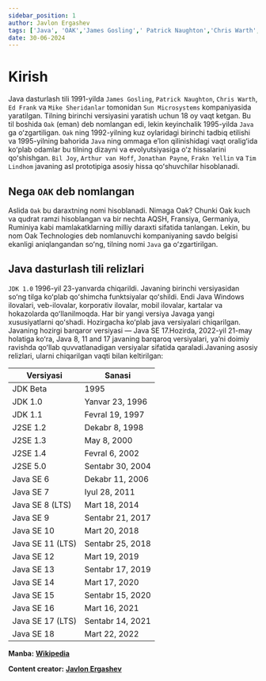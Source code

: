 ```yaml
---
sidebar_position: 1
author: Javlon Ergashev
tags: ['Java', 'OAK','James Gosling',' Patrick Naughton','Chris Warth','Ed Frank']
date: 30-06-2024
---
```

# Kirish
Java dasturlash tili 1991-yilda `James Gosling`, `Patrick Naughton`, `Chris Warth`, `Ed Frank` va `Mike Sheridanlar` tomonidan `Sun Microsystems` kompaniyasida yaratilgan. Tilning birinchi versiyasini yaratish uchun 18 oy vaqt ketgan. Bu til boshida `Oak` (eman) deb nomlangan edi, lekin keyinchalik 1995-yilda `Java` ga oʻzgartiligan. `Oak` ning 1992-yilning kuz oylaridagi birinchi tadbiq etilishi va 1995-yilning bahorida `Java` ning ommaga eʼlon qilinishidagi vaqt oraligʻida koʻplab odamlar bu tilning dizayni va evolyutsiyasiga oʻz hissalarini qoʻshishgan. `Bil Joy`, `Arthur van Hoff`, `Jonathan Payne`, `Frakn Yellin` va `Tim Lindhom` javaning asl prototipiga asosiy hissa qoʻshuvchilar hisoblanadi.

## Nega `OAK` deb nomlangan

Aslida `Oak` bu daraxtning nomi hisoblanadi. Nimaga Oak? Chunki Oak kuch va qudrat ramzi hisoblangan va bir nechta AQSH, Fransiya, Germaniya, Ruminiya kabi mamlakatklarning milliy daraxti sifatida tanlangan. Lekin, bu nom Oak Technologies deb nomlanuvchi kompaniyaning savdo belgisi ekanligi aniqlangandan soʻng, tilning nomi `Java` ga oʻzgartirilgan.

## Java dasturlash tili relizlari

`JDK 1.0` 1996-yil 23-yanvarda chiqarildi. Javaning birinchi versiyasidan soʻng tilga koʻplab qoʻshimcha funktsiyalar qoʻshildi. Endi Java Windows ilovalari, veb-ilovalar, korporativ ilovalar, mobil ilovalar, kartalar va hokazolarda qoʻllanilmoqda. Har bir yangi versiya Javaga yangi xususiyatlarni qoʻshadi. Hozirgacha koʻplab java versiyalari chiqarilgan. Javaning hozirgi barqaror versiyasi — Java SE 17.Hozirda, 2022-yil 21-may holatiga koʻra, Java 8, 11 and 17 javaning barqaroq versiyalari, yaʼni doimiy ravishda qoʻllab quvvatlanadigan versiyalar sifatida qaraladi.Javaning asosiy relizlari, ularni chiqarilgan vaqti bilan keltirilgan:

| Versiyasi | Sanasi | 
| -------- | -------- |
|JDK Beta |	1995 |
|JDK 1.0	| Yanvar 23, 1996 |
|JDK 1.1	| Fevral 19, 1997 |
|J2SE 1.2	| Dekabr 8, 1998 |
|J2SE 1.3	| May 8, 2000 |
|J2SE 1.4	| Fevral 6, 2002 |
|J2SE 5.0	| Sentabr 30, 2004 |
|Java SE 6	| Dekabr 11, 2006 |
|Java SE 7	| Iyul 28, 2011 |
|Java SE 8 (LTS) | Mart 18, 2014 |
|Java SE 9	| Sentabr 21, 2017 |
|Java SE 10	| Mart 20, 2018 |
|Java SE 11 (LTS) | Sentabr 25, 2018 |
|Java SE 12	| Mart 19, 2019 |
|Java SE 13	| Sentabr 17, 2019 |
|Java SE 14	| Mart 17, 2020 |
|Java SE 15	| Sentabr 15, 2020 |
|Java SE 16	| Mart 16, 2021 |
|Java SE 17 (LTS) |	Sentabr 14, 2021 |
|Java SE 18	| Mart 22, 2022 |

**Manba:** **[Wikipedia](https://uz.wikipedia.org/wiki/Java_dasturlash_tili_tarixi)**

**Content creator:** **[Javlon Ergashev](https://github.com/ejavlon)**